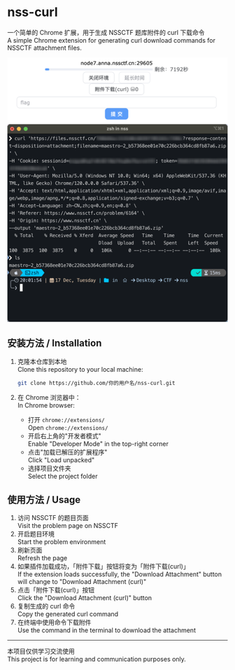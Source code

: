 # nss-curl

一个简单的 Chrome 扩展，用于生成 NSSCTF 题库附件的 curl 下载命令  
A simple Chrome extension for generating curl download commands for NSSCTF attachment files.

![网页界面](image/1.png)  
![命令行](image/2.png)

## 安装方法 / Installation

1. 克隆本仓库到本地  
   Clone this repository to your local machine:

    ```bash
    git clone https://github.com/你的用户名/nss-curl.git
    ```

2. 在 Chrome 浏览器中：  
   In Chrome browser:
    - 打开 `chrome://extensions/`  
      Open `chrome://extensions/`
    - 开启右上角的"开发者模式"  
      Enable "Developer Mode" in the top-right corner
    - 点击"加载已解压的扩展程序"  
      Click "Load unpacked"
    - 选择项目文件夹  
      Select the project folder

## 使用方法 / Usage

1. 访问 NSSCTF 的题目页面  
   Visit the problem page on NSSCTF
2. 开启题目环境  
   Start the problem environment
3. 刷新页面  
   Refresh the page
4. 如果插件加载成功，「附件下载」按钮将变为「附件下载(curl)」  
   If the extension loads successfully, the "Download Attachment" button will change to "Download Attachment (curl)"
5. 点击「附件下载(curl)」按钮  
   Click the "Download Attachment (curl)" button
6. 复制生成的 curl 命令  
   Copy the generated curl command
7. 在终端中使用命令下载附件  
   Use the command in the terminal to download the attachment

---

本项目仅供学习交流使用  
This project is for learning and communication purposes only.
